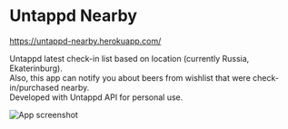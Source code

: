 # Untappd Nearby
https://untappd-nearby.herokuapp.com/
  
Untappd latest check-in list based on location (currently Russia, Ekaterinburg).  
Also, this app can notify you about beers from wishlist that were check-in/purchased nearby.  
Developed with Untappd API for personal use.
  
![App screenshot](https://i.imgur.com/whaFnKH.png)
